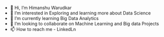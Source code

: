 - 👋 Hi, I’m Himanshu Warudkar
- 👀 I’m interested in Exploring and learning more about Data Science
- 🌱 I’m currently learning Big Data Analytics
- 💞️ I’m looking to collaborate on Machine Learning and Big data Projects
- 📫 How to reach me - LinkedLn

<!---
himanshuwarudkar9/himanshuwarudkar9 is a ✨ special ✨ repository because its `README.md` (this file) appears on your GitHub profile.
You can click the Preview link to take a look at your changes.
--->
